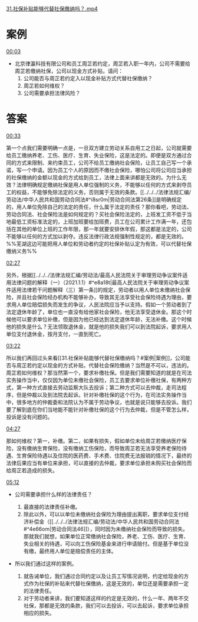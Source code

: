 [31.社保补贴能够代替社保缴纳吗？.mp4](file:///E:%5C法律实务%5CA314【游本春】【20小时200讲】劳动纠纷维权指南及企业风控管控宝典（200讲劳动合同签订法律风险防范与合规管理）%5C31.社保补贴能够代替社保缴纳吗？.mp4)
# 案例
[00:03](file:///E:%5C法律实务%5CA314【游本春】【20小时200讲】劳动纠纷维权指南及企业风控管控宝典（200讲劳动合同签订法律风险防范与合规管理）%5C31.社保补贴能够代替社保缴纳吗？.mp4#t=00:03)
- 北京律瀛科技有限公司和员工周芷若约定，周芷若入职一年内，公司不需要给周芷若缴纳社保，公司以现金方式补贴，请问：
	1. 公司能否与周芷若约定入以现金补贴方式代替社保缴纳？
	2. 周芷若如何维权？
	3. 公司需要承担法律风险？
# 答案
[00:33](file:///E:%5C法律实务%5CA314【游本春】【20小时200讲】劳动纠纷维权指南及企业风控管控宝典（200讲劳动合同签订法律风险防范与合规管理）%5C31.社保补贴能够代替社保缴纳吗？.mp4#t=00:33)

第一个点我们需要明确一点是，一旦双方建立劳动关系自用工之日起，公司就需要给员工缴纳养老、工伤、医疗、生育、失业保险，这是法定的。即便是双方通过合同的方式来限制、来约束员工，公司不给员工缴纳社会保险，让员工自己写一个承诺，写一个申请。因为员工个人的原因而不缴社会保险，哪怕公司将公司应当承担的社保缴纳的金额以现金的方式给到员工，法律上面来讲都是无效的。为什么无效？法律明确规定缴纳社保是用人单位强制的义务，不能够以任何的方式来剥夺员工的权益，不能够免除法定的义务，否则属于无效的条款。[[../../../法律法规汇编/劳动法/中华人民共和国劳动合同法#^i8sr0m|劳动合同法第26条]]是明确规定的，用人单位免除自己的法定的责任，什么属于法定的责任？那你看吧，劳动法、劳动合同法、社会保险法是如何规定的？买社会保险法定的，上班发工资不低于当地最低工资标准法定的，上班加班要给加班费，员工在公司累计工作满一年，还包括在其他的单位上班的工作年限，那一年就要安排休年假，那这都是法定的，公司不能够以任何的方式加以剥夺。违反法律行政法规强制性规定的，都是无效的。%%芜湖这边可能把用人单位和劳动者约定的社保补贴认定为有效，可以代替社保缴纳义务%%

[02:27](file:///E:%5C法律实务%5CA314【游本春】【20小时200讲】劳动纠纷维权指南及企业风控管控宝典（200讲劳动合同签订法律风险防范与合规管理）%5C31.社保补贴能够代替社保缴纳吗？.mp4#t=02:27)

另外，根据[[../../../法律法规汇编/劳动法/最高人民法院关于审理劳动争议案件适用法律问题的解释（一）（2021.1.1）#^e8a18t|最高人民法院关于审理劳动争议案件适用法律若干问题解释（三）第一条]]的规定，劳动者以用人单位未缴纳社会保险，并且社会保险经办机构不能够补办，导致其无法享受社会保险待遇为理由，要求用人单位赔偿损失而发生的争议，人民法院应当予以支持。假如一个劳动者到了法定退休年龄了，单位也一直没有给他家社会保险，他无法享受退休金。那这个时候他可以要求单位补缴，但是因为他已经达到法定退休年龄，无法补缴。这个时候他的损失是什么？无法领取退休金，就是他的损失我们可以到法院起诉，要求用人单位支付退休金，按月支付，一直到死亡。

[03:22](file:///E:%5C法律实务%5CA314【游本春】【20小时200讲】劳动纠纷维权指南及企业风控管控宝典（200讲劳动合同签订法律风险防范与合规管理）%5C31.社保补贴能够代替社保缴纳吗？.mp4#t=03:22)

所以我们再回过头来看[[31.社保补贴能够代替社保缴纳吗？#案例|案例]]，公司能否与周芷若约定以现金的方式补贴，代替社会保险缴纳？当然是不可以，违法的。周芷若如何维权？那当然第一个，要求补缴社保。但是我们需要知道的就是在司法实务操作当中，仅仅因为单位未缴社会保险，员工去要求单位补缴社保，有两种方式，第一种方式直接去劳动监察大队去投诉；第二种方式可以去仲裁，走司法程序，但是仲裁以及到法院去起诉。针对补缴社保的这个行为，在司法实务操作当中，很多地方的仲裁委和法院认为不属于劳动争议，也就是说只能够去投诉。我们要了解到底在你们当地能不能针对补缴社保的这个行为去仲裁，但是不管怎么样，投诉是没有问题的。

[04:27](file:///E:/%5C%E6%B3%95%E5%BE%8B%E5%AE%9E%E5%8A%A1%5CA314%E3%80%90%E6%B8%B8%E6%9C%AC%E6%98%A5%E3%80%91%E3%80%9020%E5%B0%8F%E6%97%B6200%E8%AE%B2%E3%80%91%E5%8A%B3%E5%8A%A8%E7%BA%A0%E7%BA%B7%E7%BB%B4%E6%9D%83%E6%8C%87%E5%8D%97%E5%8F%8A%E4%BC%81%E4%B8%9A%E9%A3%8E%E6%8E%A7%E7%AE%A1%E6%8E%A7%E5%AE%9D%E5%85%B8%EF%BC%88200%E8%AE%B2%E5%8A%B3%E5%8A%A8%E5%90%88%E5%90%8C%E7%AD%BE%E8%AE%A2%E6%B3%95%E5%BE%8B%E9%A3%8E%E9%99%A9%E9%98%B2%E8%8C%83%E4%B8%8E%E5%90%88%E8%A7%84%E7%AE%A1%E7%90%86%EF%BC%89%5C31.%E7%A4%BE%E4%BF%9D%E8%A1%A5%E8%B4%B4%E8%83%BD%E5%A4%9F%E4%BB%A3%E6%9B%BF%E7%A4%BE%E4%BF%9D%E7%BC%B4%E7%BA%B3%E5%90%97%EF%BC%9F.mp4#t=267.528652)

那如何维权？第一，补缴。第二，如果有损失，假如单位未给周芷若缴纳医疗保险，没有缴纳生育保险，没有缴纳工伤保险，而导致周芷若无法享受养老保险待遇、生育保险待遇以及住院的医药费、手术费、住院费无法报销的情况下，最终的法律后果应当有单位来承担，可以直接的去仲裁，要求单位承担未购买社会保险而给周芷若造成的损失。

[05:12](file:///E:/%5C%E6%B3%95%E5%BE%8B%E5%AE%9E%E5%8A%A1%5CA314%E3%80%90%E6%B8%B8%E6%9C%AC%E6%98%A5%E3%80%91%E3%80%9020%E5%B0%8F%E6%97%B6200%E8%AE%B2%E3%80%91%E5%8A%B3%E5%8A%A8%E7%BA%A0%E7%BA%B7%E7%BB%B4%E6%9D%83%E6%8C%87%E5%8D%97%E5%8F%8A%E4%BC%81%E4%B8%9A%E9%A3%8E%E6%8E%A7%E7%AE%A1%E6%8E%A7%E5%AE%9D%E5%85%B8%EF%BC%88200%E8%AE%B2%E5%8A%B3%E5%8A%A8%E5%90%88%E5%90%8C%E7%AD%BE%E8%AE%A2%E6%B3%95%E5%BE%8B%E9%A3%8E%E9%99%A9%E9%98%B2%E8%8C%83%E4%B8%8E%E5%90%88%E8%A7%84%E7%AE%A1%E7%90%86%EF%BC%89%5C31.%E7%A4%BE%E4%BF%9D%E8%A1%A5%E8%B4%B4%E8%83%BD%E5%A4%9F%E4%BB%A3%E6%9B%BF%E7%A4%BE%E4%BF%9D%E7%BC%B4%E7%BA%B3%E5%90%97%EF%BC%9F.mp4#t=312.509308)

- 公司需要承担什么样的法律责任？
	1. 最直接的法律责任补缴。
	2. 除此以外，可以以单位未缴纳社会保险为理由提出离职，要求单位支付经济补偿金（[[../../../法律法规汇编/劳动法/中华人民共和国劳动合同法#^4e66om|劳动合同法46]]），同时因为未缴纳社会保险而导致的损失。那就我们就想，如果单位正常缴纳社会保险，养老、工伤、医疗、生育、失业相关的待遇，可以向工伤保险基金来进行申请赔付。但是基于单位没有缴，最终用人单位是赔偿责任的主体。

- 所以我们通过这样的案例。
	1. 就告诫单位，我们通过合同约定以及让员工写情况说明，约定给现金的方式作为社保的补贴来代替社保缴纳，这是无效的，单位还是需要承担一定的法律责任。
	2. 对于劳动者来讲，我们要知道这样的约定是无效的，什么一年、两年不交社保，那都是无效的条款，我们可以去投诉，可以去起诉，要求单位承担相应的损失。